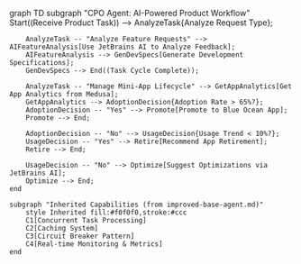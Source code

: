 graph TD
    subgraph "CPO Agent: AI-Powered Product Workflow"
        Start((Receive Product Task)) --> AnalyzeTask{Analyze Request Type};

        AnalyzeTask -- "Analyze Feature Requests" --> AIFeatureAnalysis[Use JetBrains AI to Analyze Feedback];
        AIFeatureAnalysis --> GenDevSpecs[Generate Development Specifications];
        GenDevSpecs --> End((Task Cycle Complete));

        AnalyzeTask -- "Manage Mini-App Lifecycle" --> GetAppAnalytics[Get App Analytics from Medusa];
        GetAppAnalytics --> AdoptionDecision{Adoption Rate > 65%?};
        AdoptionDecision -- "Yes" --> Promote[Promote to Blue Ocean App];
        Promote --> End;
        
        AdoptionDecision -- "No" --> UsageDecision{Usage Trend < 10%?};
        UsageDecision -- "Yes" --> Retire[Recommend App Retirement];
        Retire --> End;

        UsageDecision -- "No" --> Optimize[Suggest Optimizations via JetBrains AI];
        Optimize --> End;
    end

    subgraph "Inherited Capabilities (from improved-base-agent.md)"
        style Inherited fill:#f0f0f0,stroke:#ccc
        C1[Concurrent Task Processing]
        C2[Caching System]
        C3[Circuit Breaker Pattern]
        C4[Real-time Monitoring & Metrics]
    end
